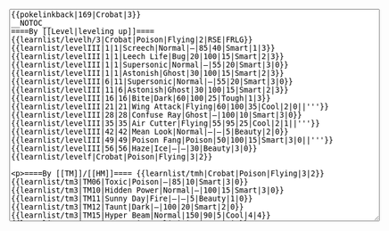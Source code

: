 </p><textarea readonly="" accesskey="," id="wpTextbox1" cols="80" rows="25" style="" class="mw-editfont-monospace" lang="en" dir="ltr" name="wpTextbox1">{{pokelinkback|169|Crobat|3}}
__NOTOC__
====By [[Level|leveling up]]====
{{learnlist/levelh/3|Crobat|Poison|Flying|2|RSE|FRLG}}
{{learnlist/levelIII|1|1|Screech|Normal|—|85|40|Smart|1|3}}
{{learnlist/levelIII|1|1|Leech Life|Bug|20|100|15|Smart|2|3}}
{{learnlist/levelIII|1|1|Supersonic|Normal|—|55|20|Smart|3|0}}
{{learnlist/levelIII|1|1|Astonish|Ghost|30|100|15|Smart|2|3}}
{{learnlist/levelIII|6|11|Supersonic|Normal|—|55|20|Smart|3|0}}
{{learnlist/levelIII|11|6|Astonish|Ghost|30|100|15|Smart|2|3}}
{{learnlist/levelIII|16|16|Bite|Dark|60|100|25|Tough|1|3}}
{{learnlist/levelIII|21|21|Wing Attack|Flying|60|100|35|Cool|2|0||'''}}
{{learnlist/levelIII|28|28|Confuse Ray|Ghost|—|100|10|Smart|3|0}}
{{learnlist/levelIII|35|35|Air Cutter|Flying|55|95|25|Cool|2|1||'''}}
{{learnlist/levelIII|42|42|Mean Look|Normal|—|—|5|Beauty|2|0}}
{{learnlist/levelIII|49|49|Poison Fang|Poison|50|100|15|Smart|3|0||'''}}
{{learnlist/levelIII|56|56|Haze|Ice|—|—|30|Beauty|3|0}}
{{learnlist/levelf|Crobat|Poison|Flying|3|2}}

====By [[TM]]/[[HM]]====
{{learnlist/tmh|Crobat|Poison|Flying|3|2}}
{{learnlist/tm3|TM06|Toxic|Poison|—|85|10|Smart|3|0}}
{{learnlist/tm3|TM10|Hidden Power|Normal|—|100|15|Smart|3|0}}
{{learnlist/tm3|TM11|Sunny Day|Fire|—|—|5|Beauty|1|0}}
{{learnlist/tm3|TM12|Taunt|Dark|—|100|20|Smart|2|0}}
{{learnlist/tm3|TM15|Hyper Beam|Normal|150|90|5|Cool|4|4}}
{{learnlist/tm3|TM17|Protect|Normal|—|—|10|Cute|1|0}}
{{learnlist/tm3|TM18|Rain Dance|Water|—|—|5|Tough|1|0}}
{{learnlist/tm3|TM19|Giga Drain|Grass|60|100|5|Smart|2|1}}
{{learnlist/tm3|TM21|Frustration|Normal|—|100|20|Cute|1|0}}
{{learnlist/tm3|TM27|Return|Normal|—|100|20|Cute|1|0||}}
{{learnlist/tm3|TM30|Shadow Ball|Ghost|80|100|15|Smart|3|0}}
{{learnlist/tm3|TM32|Double Team|Normal|—|—|15|Cool|2|0}}
{{learnlist/tm3|TM36|Sludge Bomb|Poison|90|100|10|Tough|2|1||'''}}
{{learnlist/tm3|TM40|Aerial Ace|Flying|60|—|20|Cool|2|0||'''}}
{{learnlist/tm3|TM41|Torment|Dark|—|100|15|Tough|2|0}}
{{learnlist/tm3|TM42|Facade|Normal|70|100|20|Cute|2|0}}
{{learnlist/tm3|TM43|Secret Power|Normal|70|100|20|Smart|1|0}}
{{learnlist/tm3|TM44|Rest|Psychic|—|—|10|Cute|2|0}}
{{learnlist/tm3|TM45|Attract|Normal|—|100|15|Cute|2|0}}
{{learnlist/tm3|TM46|Thief|Dark|40|100|10|Tough|1|0}}
{{learnlist/tm3|TM47|Steel Wing|Steel|70|90|25|Cool|2|0}}
{{learnlist/tm3|TM49|Snatch|Dark|—|—|10|Smart|2|1}}
{{learnlist/tm3|HM02|Fly|Flying|70|95|15|Smart|1|0||'''}}
{{learnlist/tmf|Crobat|Poison|Flying|3|2}}

====By {{pkmn|breeding}}====
{{learnlist/breedh|Crobat|Poison|Flying|3|2}}
{{learnlist/breed3|{{MSP/3|083|Farfetch'd}}|Curse|???|—|—|10|Tough|3|0|*}}
{{learnlist/breed3|{{MSP/3|198|Murkrow}}|Faint Attack|Dark|60|—|20|Smart|2|0}}
{{learnlist/breed3|{{MSP/3|016|Pidgey}}{{MSP/3|017|Pidgeotto}}{{MSP/3|018|Pidgeot}}|Gust|Flying|40|100|35|Smart|3|0||'''}}
{{learnlist/breed3|{{MSP/3|021|Spearow}}{{MSP/3|022|Fearow}}{{MSP/3|084|Doduo}}{{MSP/3|085|Dodrio}}{{MSP/3|198|Murkrow}}{{MSP/3|278|Wingull}}|Pursuit|Dark|40|100|20|Smart|2|1}}
{{learnlist/breed3|{{MSP/3|016|Pidgey}}{{MSP/3|017|Pidgeotto}}{{MSP/3|018|Pidgeot}}{{MSP/3|276|Taillow}}{{MSP/3|277|Swellow}}{{MSP/3|278|Wingull}}|Quick Attack|Normal|40|100|30|Cool|3|0}}
{{learnlist/breed3|{{MSP/3|016|Pidgey}}{{MSP/3|017|Pidgeotto}}{{MSP/3|018|Pidgeot}}|Whirlwind|Normal|—|100|20|Smart|3|0}}
{{learnlist/breedf|Crobat|Poison|Flying|3|2}}

====By [[Move Tutor|tutoring]]====
{{learnlist/tutorh|Crobat|Poison|Flying|3|2}}
{{learnlist/tutor3|Double-Edge|Normal|120|100|15|Tough|6|0|||yes|yes|yes}}
{{learnlist/tutor3|Endure|Normal|—|—|10|Tough|2|0|||no|yes|no}}
{{learnlist/tutor3|Mimic|Normal|—|—|10|Cute|1|0|||yes|yes|yes}}
{{learnlist/tutor3|Sleep Talk|Normal|—|—|10|Cute|3|0|||no|yes|no}}
{{learnlist/tutor3|Snore|Normal|40|100|15|Cute|4|0|||no|yes|no}}
{{learnlist/tutor3|Substitute|Normal|—|—|10|Smart|2|0|||yes|yes|yes}}
{{learnlist/tutor3|Swagger|Normal|—|90|15|Cute|2|0|||no|yes|yes}}
{{learnlist/tutor3|Swift|Normal|60|—|20|Cool|2|0|||no|yes|no}}
{{learnlist/tutorf|Crobat|Poison|Flying|3|2}}

====By a prior [[evolution]]====
{{Learnlist/prevoh|Crobat|Poison|Flying|3|2}}
{{Learnlist/prevo3null}}
{{Learnlist/prevof|Crobat|Poison|Flying|3|2}}

[[it:Crobat/Mosse apprese in terza generazione]]
[[zh:叉字蝠/第三世代招式表]]
